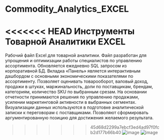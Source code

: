 # Commodity_Analytics_EXCEL
<<<<<<< HEAD
Инструменты Товарной Аналитики EXCEL
=======
Рабочий файл Excel для товарной аналитики.
Файл разработан  для упрощения и оптимизации работы специалистов по управлению ассортимента.
Обновляется ежедневно SQL запросом из корпоративной БД.
Вкладка «Панель» является интерактивным дашбордом с основными экономическими показателями по ассортименту.
Позволяет оценивать товарооборот, валовый доход, продажи в штуках, маржинальность, доли по поставщикам, брендам, категориям, количество SKU по выбранным срезам.
На основании отчетности принимаются решения по управлению продажами, усилении маркетинговой активности в выбранных сегментах.
Визуализации данных используются в подготовке аналитической записки к переговорам с поставщиками. Позволяют сформировать аргументированную позицию для достижения желаемого результата.
>>>>>>> 45d68d2299a7ebcf3ed4ad97f0fcb2d177b66b40
![image](https://github.com/VyacheslavGusev/Commodity_Analytics_EXCEL/assets/117516863/6c374638-49ba-4f65-a13c-7369e147e712)
![image](https://github.com/VyacheslavGusev/Commodity_Analytics_EXCEL/assets/117516863/231e0b46-bda9-480e-9cdd-8e49e2fedb1f)

